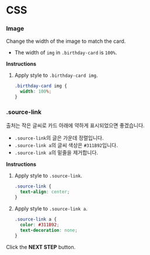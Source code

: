 # CSS
### Image
Change the width of the image to match the card.
* The width of `img` in `.birthday-card` is `100%`.


**Instructions**
1. Apply style to `.birthday-card img`.
    ```css
    .birthday-card img {
      width: 100%;
    }
    ```



### .source-link

출처는 작은 글씨로 카드 아래에 약하게 표시되었으면 좋겠습니다.
* `.source-link`의 글은 가운데 정렬입니다.
* `.source-link a`의 글씨 색상은 `#311B92`입니다.
* `.source-link a`의 밑줄을 제거합니다.

**Instructions**
1. Apply style to `.source-link`.
    ```css
    .source-link {
      text-align: center;
    }
    ```
1. Apply style to `.source-link a`.

    ```css
    .source-link a {
      color: #311B92;
      text-decoration: none;
    }
    ```



Click the **NEXT STEP** button.